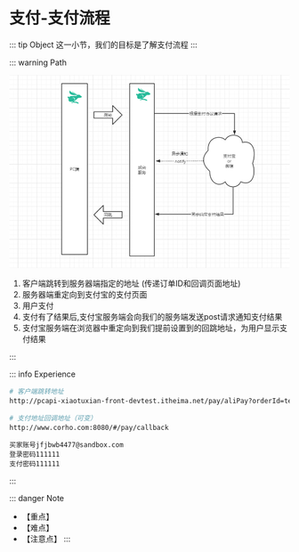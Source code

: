 # 支付-支付流程

::: tip Object
这一小节，我们的目标是了解支付流程
:::

::: warning Path

![72](./images/72.png)

1. 客户端跳转到服务器端指定的地址 (传递订单ID和回调页面地址)
2. 服务器端重定向到支付宝的支付页面
3. 用户支付
4. 支付有了结果后,支付宝服务端会向我们的服务端发送post请求通知支付结果
5. 支付宝服务端在浏览器中重定向到我们提前设置到的回跳地址，为用户显示支付结果

:::

::: info Experience

```bash
# 客户端跳转地址
http://pcapi-xiaotuxian-front-devtest.itheima.net/pay/aliPay?orderId=test&redirect=test
```

```bash
# 支付地址回调地址（可变）
http://www.corho.com:8080/#/pay/callback
```

```bash
买家账号jfjbwb4477@sandbox.com
登录密码111111
支付密码111111
```

:::

::: danger Note

* 【重点】
* 【难点】
* 【注意点】
:::
